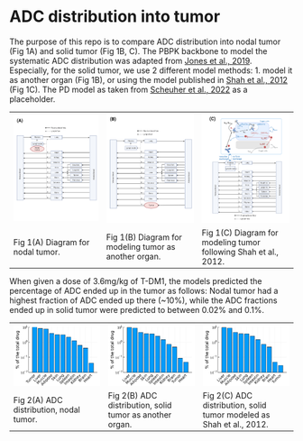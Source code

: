 # ADC distribution into tumor

The purpose of this repo is to compare ADC distribution into nodal tumor (Fig 1A) and solid tumor (Fig 1B, C). 
The PBPK backbone to model the systematic ADC distribution was adapted from [Jones et al., 2019](https://ascpt.onlinelibrary.wiley.com/doi/10.1002/psp4.12461). 
Especially, for the solid tumor, we use 2 different model methods: 1. model it as another organ (Fig 1B), or using the model published in [Shah et al., 2012](https://pubmed.ncbi.nlm.nih.gov/23151991/) (Fig 1C). The PD model as taken from [Scheuher et al., 2022](https://www.researchsquare.com/article/rs-2371793/v1) as a placeholder. 


<table>
  <tr>
    <td><img src="diagram/nodal-tumor.png"></td>
    <td><img src="diagram/tumor-as-another-organ.png"></td>
    <td><img src="diagram/shah-2012-tumor-model.png"></td>
  </tr>
  <tr>
    <td>Fig 1(A) Diagram for nodal tumor. </td>
    <td>Fig 1(B) Diagram for modeling tumor as another organ.</td>
    <td>Fig 1(C) Diagram for modeling tumor following Shah et al., 2012.</td>
  </tr>
 </table>


When given a dose of 3.6mg/kg of T-DM1, the models predicted the percentage of ADC ended up in the tumor as follows: 
Nodal tumor had a highest fraction of ADC ended up there (~10\%), while the ADC fractions ended up in solid tumor were predicted to between 0.02\% and 0.1\%.

<table>
  <tr>
    <td><img src="nodal-tumor.png"></td>
    <td><img src="solid-tumor-as-an-organ.png"></td>
    <td><img src="solid-tumor-shah2012.png"></td>
  </tr>
  <tr>
    <td>Fig 2(A) ADC distribution, nodal tumor. </td>
    <td>Fig 2(B) ADC distribution, solid tumor as another organ.</td>
    <td>Fig 2(C) ADC distribution, solid tumor modeled as Shah et al., 2012.</td>
  </tr>
 </table>

